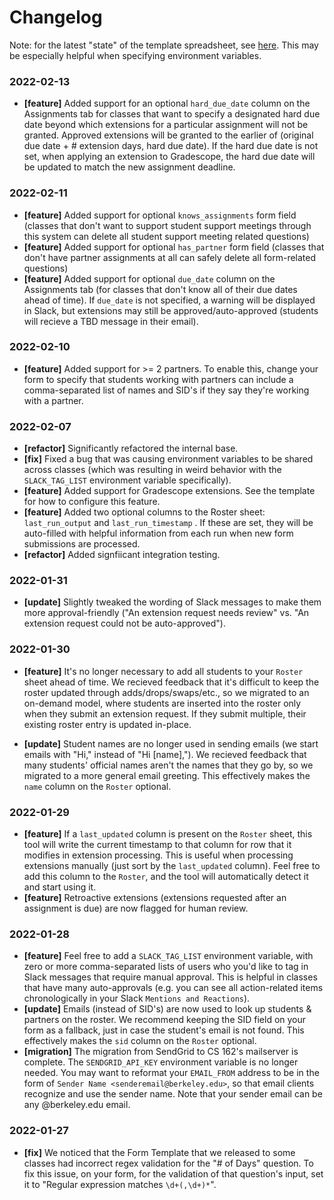 # Changelog

Note: for the latest "state" of the template spreadsheet, see [here](https://docs.google.com/spreadsheets/d/1BabID1n6fPgeuuO4-1r3mkoQ9Nx5dquNwdsET75In1E/edit#gid=288250820). This may be especially helpful when specifying environment variables.

### 2022-02-13
- **[feature]** Added support for an optional `hard_due_date` column on the Assignments tab for classes that want to specify a designated hard due date beyond which extensions for a particular assignment will not be granted. Approved extensions will be granted to the earlier of (original due date + # extension days, hard due date). If the hard due date is not set, when applying an extension to Gradescope, the hard due date will be updated to match the new assignment deadline.

### 2022-02-11
- **[feature]** Added support for optional `knows_assignments` form field (classes that don't want to support student support meetings through this system can delete all student support meeting related questions)
- **[feature]** Added support for optional `has_partner` form field (classes that don't have partner assignments at all can safely delete all form-related questions)
- **[feature]** Added support for optional `due_date` column on the Assignments tab (for classes that don't know all of their due dates ahead of time). If `due_date` is not specified, a warning will be displayed in Slack, but extensions may still be approved/auto-approved (students will recieve a TBD message in their email).

### 2022-02-10
- **[feature]** Added support for >= 2 partners. To enable this, change your form to specify that students working with partners can include a comma-separated list of names and SID's if they say they're working with a partner.

### 2022-02-07

- **[refactor]** Significantly refactored the internal base.
- **[fix]** Fixed a bug that was causing environment variables to be shared across classes (which was resulting in weird behavior with the `SLACK_TAG_LIST` environment variable specifically).
- **[feature]** Added support for Gradescope extensions. See the template for how to configure this feature.
- **[feature]** Added two optional columns to the Roster sheet: `last_run_output` and `last_run_timestamp` . If these are set, they will be auto-filled with helpful information from each run when new form submissions are processed.
- **[refactor]** Added signfiicant integration testing.

### 2022-01-31

- **[update]** Slightly tweaked the wording of Slack messages to make them more approval-friendly  ("An extension request needs review" vs. "An extension request could not be auto-approved").

### 2022-01-30

- **[feature]** It's no longer necessary to add all students to your `Roster` sheet ahead of time. We recieved feedback that it's difficult to keep the roster updated through adds/drops/swaps/etc., so we migrated to an on-demand model, where students are inserted into the roster only when they submit an extension request. If they submit multiple, their existing roster entry is updated in-place.

- **[update]** Student names are no longer used in sending emails (we start emails with "Hi," instead of "Hi [name],"). We recieved feedback that many students' official names aren't the names that they go by, so we migrated to a more general email greeting. This effectively makes the `name` column on the `Roster` optional.

### 2022-01-29

- **[feature]** If a `last_updated` column is present on the `Roster` sheet, this tool will write the current timestamp to that column for row that it modifies in extension processing. This is useful when processing extensions manually (just sort by the `last_updated` column). Feel free to add this column to the `Roster`, and the tool will automatically detect it and start using it.
- **[feature]** Retroactive extensions (extensions requested after an assignment is due) are now flagged for human review.

### 2022-01-28

- **[feature]** Feel free to add a `SLACK_TAG_LIST` environment variable, with zero or more comma-separated lists of users who you'd like to tag in Slack messages that require manual approval. This is helpful in classes that have many auto-approvals (e.g. you can see all action-related items chronologically in your Slack `Mentions and Reactions`).
- **[update]** Emails (instead of SID's) are now used to look up students & partners on the roster. We recommend keeping the SID field on your form as a fallback, just in case the student's email is not found. This effectively makes the `sid` column on the `Roster` optional.
- **[migration]** The migration from SendGrid to CS 162's mailserver is complete. The `SENDGRID_API_KEY` environment variable is no longer needed. You may want to reformat your `EMAIL_FROM` address to be in the form of `Sender Name <senderemail@berkeley.edu>`, so that email clients recognize and use the sender name. Note that your sender email can be any @berkeley.edu email.

### 2022-01-27

- **[fix]** We noticed that the Form Template that we released to some classes had incorrect regex validation for the "# of Days" question. To fix this issue, on your form, for the validation of that question's input, set it to "Regular expression matches `\d+(,\d+)*`".
